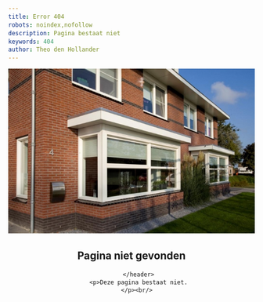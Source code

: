 ```yaml
---
title: Error 404
robots: noindex,nofollow
description: Pagina bestaat niet
keywords: 404
author: Theo den Hollander
---
```

<article class="blog full">
    <div class="image">
        <img src="/img/kozijnen.jpg" alt="Header aypen">
    </div>
    <!-- Inner -->
    <div class="inner">
        <header>
            <h1>Pagina niet gevonden</h1>
          
        </header>
      	<p>Deze pagina bestaat niet.
      	</p><br/> 
   </div>
</article>